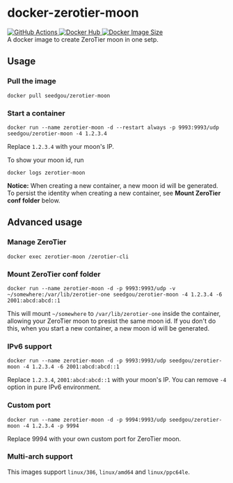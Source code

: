 # docker-zerotier-moon
<a href="https://github.com/rwv/docker-zerotier-moon/actions">
    <img src="https://img.shields.io/github/workflow/status/rwv/docker-zerotier-moon/docker_hub_latest" alt="GitHub Actions" />
</a>
<a href="https://hub.docker.com/r/seedgou/zerotier-moon">
    <img src="https://img.shields.io/docker/pulls/seedgou/zerotier-moon" alt="Docker Hub" />
    <img src="https://img.shields.io/docker/image-size/seedgou/zerotier-moon/latest" alt="Docker Image Size" />
</a>
<br>
A docker image to create ZeroTier moon in one setp.

## Usage

### Pull the image

```
docker pull seedgou/zerotier-moon
```

### Start a container

```
docker run --name zerotier-moon -d --restart always -p 9993:9993/udp seedgou/zerotier-moon -4 1.2.3.4
```
 
Replace `1.2.3.4` with your moon's IP.

To show your moon id, run

```
docker logs zerotier-moon
```

**Notice:**
When creating a new container, a new moon id will be generated. To persist the identity when creating a new container, see **Mount ZeroTier conf folder** below.

## Advanced usage

### Manage ZeroTier

```
docker exec zerotier-moon /zerotier-cli
```

### Mount ZeroTier conf folder

```
docker run --name zerotier-moon -d -p 9993:9993/udp -v ~/somewhere:/var/lib/zerotier-one seedgou/zerotier-moon -4 1.2.3.4 -6 2001:abcd:abcd::1
```

This will mount `~/somewhere` to `/var/lib/zerotier-one` inside the container, allowing your ZeroTier moon to presist the same moon id.  If you don't do this, when you start a new container, a new moon id will be generated.

### IPv6 support

```
docker run --name zerotier-moon -d -p 9993:9993/udp seedgou/zerotier-moon -4 1.2.3.4 -6 2001:abcd:abcd::1
```

Replace `1.2.3.4`, `2001:abcd:abcd::1` with your moon's IP. You can remove `-4` option in pure IPv6 environment.

### Custom port

```
docker run --name zerotier-moon -d -p 9994:9993/udp seedgou/zerotier-moon -4 1.2.3.4 -p 9994
```

Replace 9994 with your own custom port for ZeroTier moon.

### Multi-arch support

This images support `linux/386`, `linux/amd64` and `linux/ppc64le`.
